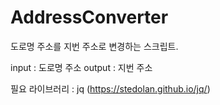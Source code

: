 AddressConverter
================

도로명 주소를 지번 주소로 변경하는 스크립트.

input : 도로명 주소
output : 지번 주소

필요 라이브러리 : jq (https://stedolan.github.io/jq/)
